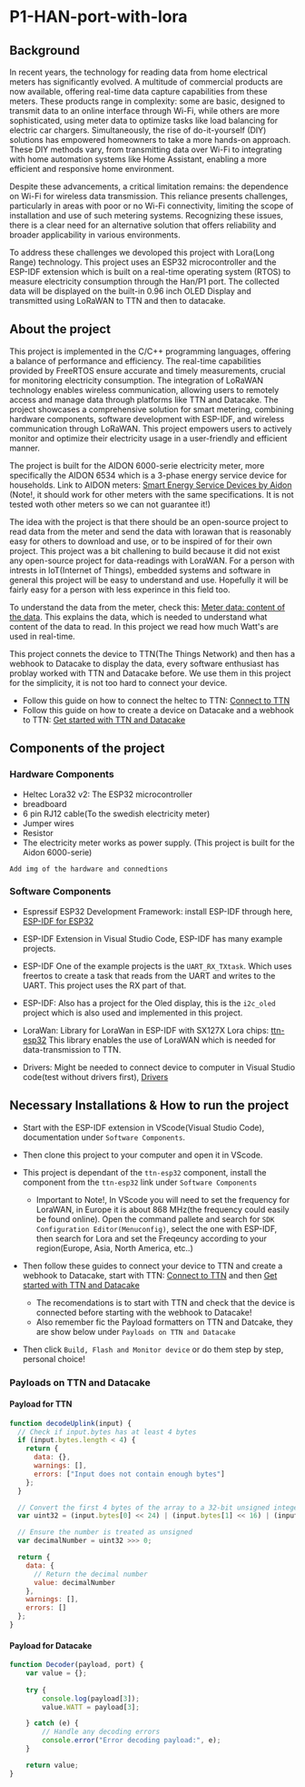 # P1-HAN-port-with-lora

## Background

In recent years, the technology for reading data from home electrical meters 
has significantly evolved. A multitude of commercial products are now 
available, offering real-time data capture capabilities from these meters. 
These products range in complexity: some are basic, designed to transmit 
data to an online interface through Wi-Fi, while others are more 
sophisticated, using meter data to optimize tasks like load balancing for 
electric car chargers. Simultaneously, the rise of do-it-yourself (DIY) 
solutions has empowered homeowners to take a more hands-on approach. 
These DIY methods vary, from transmitting data over Wi-Fi to integrating 
with home automation systems like Home Assistant, enabling a more 
efficient and responsive home environment.

Despite these advancements, a critical limitation remains: the dependence on 
Wi-Fi for wireless data transmission. This reliance presents challenges, 
particularly in areas with poor or no Wi-Fi connectivity, limiting the scope of 
installation and use of such metering systems. Recognizing these issues, there 
is a clear need for an alternative solution that offers reliability and broader 
applicability in various environments.

To address these challenges we devoloped this project with Lora(Long Range) technology.
This project uses an ESP32 microcontroller
and the ESP-IDF extension which is built on a real-time operating system (RTOS) to measure 
electricity consumption through the Han/P1 port. The collected data will be displayed on the built-in 0.96 inch OLED Display and 
transmitted using LoRaWAN to TTN and then to datacake.

## About the project
This project is implemented in the C/C++ programming languages, offering a balance of performance and efficiency. The real-time capabilities provided by FreeRTOS ensure accurate and timely measurements, crucial for monitoring electricity consumption. The integration of LoRaWAN technology enables wireless communication, allowing users to remotely access and manage data through platforms like TTN and Datacake. The project showcases a comprehensive solution for smart metering, combining hardware components, software development with ESP-IDF, and wireless communication through LoRaWAN. This project empowers users to actively monitor and optimize their electricity usage in a user-friendly and efficient manner.

The project is built for the AIDON 6000-serie electricity meter, more specifically the AIDON 6534 which is a 3-phase energy service device for households. Link to AIDON meters: [Smart Energy Service Devices by Aidon](https://aidon.com/solutions/smart-energy-service-devices/)
(Note!, it should work for other meters with the same specifications. It is not tested woth other meters so we can not guarantee it!)

The idea with the project is that there should be an open-source project to read data from the meter and send the data with lorawan that is reasonably easy for others to download and use, or to be inspired of for their own project. This project was a bit challening to build because it did not exist any open-source project for data-readings with LoraWAN. For a person with intrests in IoT(Internet of Things), embedded systems and software in general this project will be easy to understand and use. Hopefully it will be fairly easy for a person with less experince in this field too.

To understand the data from the meter, check this: [Meter data: content of the data](https://www.kode24.no/guider/smart-meter-part-1-getting-the-meter-data/71287300). This explains the data, which is needed to understand what content of the data to read. In this project we read how much Watt's are used in real-time.

This project connets the device to TTN(The Things Network) and then has a webhook to Datacake to display the data, every software enthusiast has problay worked with TTN and Datacake before. We use them in this project for the simplicity, it is not too hard to connect your device.
- Follow this guide on how to connect the heltec to TTN: [Connect to TTN](https://docs.heltec.org/en/node/esp32/esp32_general_docs/lorawan/connect_to_gateway.html)
- Follow this guide on how to create a device on Datacake and a webhook to TTN: [Get started with TTN and Datacake](https://www.youtube.com/watch?v=WGVFgYp3k3s)

## Components of the project

### Hardware Components
- Heltec Lora32 v2: The ESP32 microcontroller
- breadboard
- 6 pin RJ12 cable(To the swedish electricity meter)
- Jumper wires
- Resistor
- The electricity meter works as power supply. (This project is built for the Aidon 6000-serie)

`Add img of the hardware and connedtions `

### Software Components
- Espressif ESP32 Development Framework: install ESP-IDF through here, [ESP-IDF for ESP32](https://docs.espressif.com/projects/esp-idf/en/stable/esp32/index.html)
- ESP-IDF Extension in Visual Studio Code, ESP-IDF has many example projects.
- ESP-IDF One of the example projects is the `UART_RX_TXtask`. Which uses freertos to create a task that reads from the UART and writes to the UART. This project uses the RX part of that.
- ESP-IDF: Also has a project for the Oled display, this is the `i2c_oled` project which is also used and implemented in this project.

- LoraWan: Library for LoraWan in ESP-IDF with SX127X Lora chips: [ttn-esp32](https://github.com/manuelbl/ttn-esp32) This library enables the use of LoraWAN which is needed for data-transmission to TTN.
- Drivers: Might be needed to connect device to computer in Visual Studio code(test without drivers first), [Drivers](https://www.silabs.com/developers/usb-to-uart-bridge-vcp-drivers?tab=downloads)

## Necessary Installations & How to run the project
- Start with the ESP-IDF extension in VScode(Visual Studio Code), documentation under `Software Components`.
- Then clone this project to your computer and open it in VScode.
- This project is dependant of the `ttn-esp32` component, install the component from the `ttn-esp32` link under `Software Components`
  - Important to Note!, In VScode you will need to set the frequency for LoraWAN, in Europe it is about 868 MHz(the frequency could easily be found online). Open the command pallete and search for `SDK Configuration Editor(Menuconfig)`, select the one with ESP-IDF, then search for Lora and set the Freqeuncy according to your region(Europe, Asia, North America, etc..)
- Then follow these guides to connect your device to TTN and create a webhook to Datacake, start with TTN: [Connect to TTN](https://docs.heltec.org/en/node/esp32/esp32_general_docs/lorawan/connect_to_gateway.html) and then [Get started with TTN and Datacake](https://www.youtube.com/watch?v=WGVFgYp3k3s)
  - The recomendations is to start with TTN and check that the device is connected before starting with the webhook to Datacake!
  - Also remember fic the Payload formatters on TTN and Datcake, they are show below under `Payloads on TTN and Datacake`

- Then click `Build, Flash and Monitor device` or do them step by step, personal choice!



### Payloads on TTN and Datacake
#### Payload for TTN
```Javascript
function decodeUplink(input) {
  // Check if input.bytes has at least 4 bytes
  if (input.bytes.length < 4) {
    return {
      data: {},
      warnings: [],
      errors: ["Input does not contain enough bytes"]
    };
  }

  // Convert the first 4 bytes of the array to a 32-bit unsigned integer
  var uint32 = (input.bytes[0] << 24) | (input.bytes[1] << 16) | (input.bytes[2] << 8) | input.bytes[3];

  // Ensure the number is treated as unsigned
  var decimalNumber = uint32 >>> 0;

  return {
    data: {
      // Return the decimal number
      value: decimalNumber
    },
    warnings: [],
    errors: []
  };
}
```

#### Payload for Datacake
``` Javascript
function Decoder(payload, port) {
    var value = {};
    
    try {
        console.log(payload[3]);
        value.WATT = payload[3];

    } catch (e) {
        // Handle any decoding errors
        console.error("Error decoding payload:", e);
    }

    return value;
}
```
















